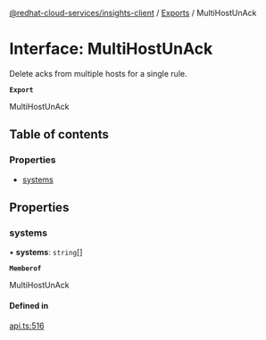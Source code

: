 [@redhat-cloud-services/insights-client](../README.md) / [Exports](../modules.md) / MultiHostUnAck

# Interface: MultiHostUnAck

Delete acks from multiple hosts for a single rule.

**`Export`**

MultiHostUnAck

## Table of contents

### Properties

- [systems](MultiHostUnAck.md#systems)

## Properties

### systems

• **systems**: `string`[]

**`Memberof`**

MultiHostUnAck

#### Defined in

[api.ts:516](https://github.com/RedHatInsights/javascript-clients/blob/main/packages/insights/api.ts#L516)
